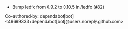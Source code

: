 - Bump ledfx from 0.9.2 to 0.10.5 in /ledfx (#82)

Co-authored-by: dependabot[bot] <49699333+dependabot[bot]@users.noreply.github.com>
